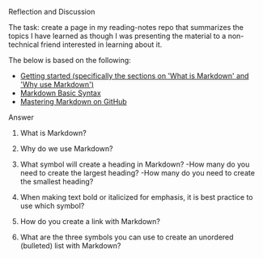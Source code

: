 Reflection and Discussion

The task: create a page in my reading-notes repo that summarizes the topics I have learned as though I was presenting the material to a non-technical friend interested in learning about it.

The below is based on the following:
- [Getting started (specifically the sections on 'What is Markdown' and 'Why use Markdown')](https://www.markdownguide.org/getting-started/)
- [Markdown Basic Syntax](https://www.markdownguide.org/basic-syntax/)
- [Mastering Markdown on GitHub](https://docs.github.com/en/get-started/writing-on-github/getting-started-with-writing-and-formatting-on-github/basic-writing-and-formatting-syntax) 

Answer
1. What is Markdown?

2. Why do we use Markdown?

3. What symbol will create a heading in Markdown?
    -How many do you need to create the largest heading?
    -How many do you need to create the smallest heading?
4. When making text bold or italicized for emphasis, it is best practice to use which symbol?
5. How do you create a link with Markdown?
6. What are the three symbols you can use to create an unordered (bulleted) list with Markdown?
